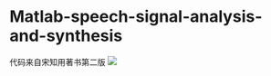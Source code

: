# Matlab-speech-signal-analysis-and-synthesis
代码来自宋知用著书第二版
![](https://i.loli.net/201代码使用须知9/11/11/d4fAtGbmXyI3wTD.jpg)
